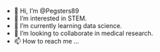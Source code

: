 - 👋 Hi, I’m @Pegsters89
- 👀 I’m interested in STEM.
- 🌱 I’m currently learning data science.
- 💞️ I’m looking to collaborate in medical research.
- 📫 How to reach me ...

<!---
Pegsters89/Pegsters89 is a ✨ special ✨ repository because its `README.md` (this file) appears on your GitHub profile.
You can click the Preview link to take a look at your changes.
--->
